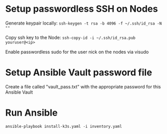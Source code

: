# Setup passwordless SSH on Nodes

Generate keypair locally: `ssh-keygen -t rsa -b 4096 -f ~/.ssh/id_rsa -N ""`

Copy ssh key to the Node: `ssh-copy-id -i ~/.ssh/id_rsa.pub youruser@<ip>`

Enable passwordless sudo for the user nick on the nodes via visudo 

# Setup Ansible Vault password file 

Create a file called "vault_pass.txt" with the appropriate password for this Ansible Vault

# Run Ansible 

`ansible-playbook install-k3s.yaml -i inventory.yaml`